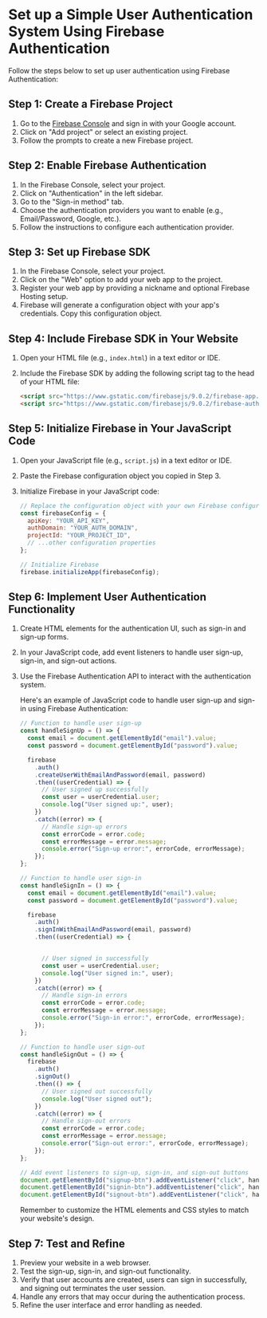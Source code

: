

#  Set up a Simple User Authentication System Using Firebase Authentication

Follow the steps below to set up user authentication using Firebase Authentication:

## Step 1: Create a Firebase Project

1. Go to the [Firebase Console](https://console.firebase.google.com/) and sign in with your Google account.
2. Click on "Add project" or select an existing project.
3. Follow the prompts to create a new Firebase project.

## Step 2: Enable Firebase Authentication

1. In the Firebase Console, select your project.
2. Click on "Authentication" in the left sidebar.
3. Go to the "Sign-in method" tab.
4. Choose the authentication providers you want to enable (e.g., Email/Password, Google, etc.).
5. Follow the instructions to configure each authentication provider.

## Step 3: Set up Firebase SDK

1. In the Firebase Console, select your project.
2. Click on the "Web" option to add your web app to the project.
3. Register your web app by providing a nickname and optional Firebase Hosting setup.
4. Firebase will generate a configuration object with your app's credentials. Copy this configuration object.

## Step 4: Include Firebase SDK in Your Website

1. Open your HTML file (e.g., `index.html`) in a text editor or IDE.
2. Include the Firebase SDK by adding the following script tag to the head of your HTML file:
    
    ```html
    <script src="https://www.gstatic.com/firebasejs/9.0.2/firebase-app.js"></script>
    <script src="https://www.gstatic.com/firebasejs/9.0.2/firebase-auth.js"></script>
    ```

## Step 5: Initialize Firebase in Your JavaScript Code

1. Open your JavaScript file (e.g., `script.js`) in a text editor or IDE.
2. Paste the Firebase configuration object you copied in Step 3.
3. Initialize Firebase in your JavaScript code:

    ```javascript
    // Replace the configuration object with your own Firebase configuration
    const firebaseConfig = {
      apiKey: "YOUR_API_KEY",
      authDomain: "YOUR_AUTH_DOMAIN",
      projectId: "YOUR_PROJECT_ID",
      // ...other configuration properties
    };
    
    // Initialize Firebase
    firebase.initializeApp(firebaseConfig);
    ```

## Step 6: Implement User Authentication Functionality

1. Create HTML elements for the authentication UI, such as sign-in and sign-up forms.
2. In your JavaScript code, add event listeners to handle user sign-up, sign-in, and sign-out actions.
3. Use the Firebase Authentication API to interact with the authentication system.

    Here's an example of JavaScript code to handle user sign-up and sign-in using Firebase Authentication:
    
    ```javascript
    // Function to handle user sign-up
    const handleSignUp = () => {
      const email = document.getElementById("email").value;
      const password = document.getElementById("password").value;
    
      firebase
        .auth()
        .createUserWithEmailAndPassword(email, password)
        .then((userCredential) => {
          // User signed up successfully
          const user = userCredential.user;
          console.log("User signed up:", user);
        })
        .catch((error) => {
          // Handle sign-up errors
          const errorCode = error.code;
          const errorMessage = error.message;
          console.error("Sign-up error:", errorCode, errorMessage);
        });
    };
    
    // Function to handle user sign-in
    const handleSignIn = () => {
      const email = document.getElementById("email").value;
      const password = document.getElementById("password").value;
    
      firebase
        .auth()
        .signInWithEmailAndPassword(email, password)
        .then((userCredential) => {
    
    
          // User signed in successfully
          const user = userCredential.user;
          console.log("User signed in:", user);
        })
        .catch((error) => {
          // Handle sign-in errors
          const errorCode = error.code;
          const errorMessage = error.message;
          console.error("Sign-in error:", errorCode, errorMessage);
        });
    };
    
    // Function to handle user sign-out
    const handleSignOut = () => {
      firebase
        .auth()
        .signOut()
        .then(() => {
          // User signed out successfully
          console.log("User signed out");
        })
        .catch((error) => {
          // Handle sign-out errors
          const errorCode = error.code;
          const errorMessage = error.message;
          console.error("Sign-out error:", errorCode, errorMessage);
        });
    };
    
    // Add event listeners to sign-up, sign-in, and sign-out buttons
    document.getElementById("signup-btn").addEventListener("click", handleSignUp);
    document.getElementById("signin-btn").addEventListener("click", handleSignIn);
    document.getElementById("signout-btn").addEventListener("click", handleSignOut);
    ```
    
    Remember to customize the HTML elements and CSS styles to match your website's design.

## Step 7: Test and Refine

1. Preview your website in a web browser.
2. Test the sign-up, sign-in, and sign-out functionality.
3. Verify that user accounts are created, users can sign in successfully, and signing out terminates the user session.
4. Handle any errors that may occur during the authentication process.
5. Refine the user interface and error handling as needed.
